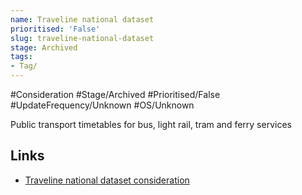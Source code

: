 ```yaml
---
name: Traveline national dataset
prioritised: 'False'
slug: traveline-national-dataset
stage: Archived
tags:
- Tag/
---
```


#Consideration #Stage/Archived #Prioritised/False #UpdateFrequency/Unknown #OS/Unknown

Public transport timetables for bus, light rail, tram and ferry services

## Links

* [Traveline national dataset consideration](https://design.planning.data.gov.uk/planning-consideration/traveline-national-dataset)
